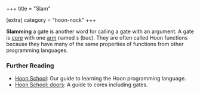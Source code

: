 +++
title = "Slam"

[extra]
category = "hoon-nock"
+++

 **Slamming** a gate is another word for calling a gate with an argument. A gate
is [core](/reference/glossary/core) with one [arm](/reference/glossary/arm)
named `$` (buc). They are often called Hoon functions because they have many of
the same properties of functions from other programming languages.

### Further Reading

- [Hoon School](/guides/core/hoon-school/): Our guide to learning the Hoon
  programming language.
- [Hoon School: doors](/guides/core/hoon-school/K-doors): A guide to cores
  including gates.
